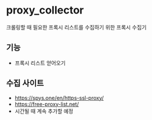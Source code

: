 # proxy_collector
크롤링할 때 필요한 프록시 리스트를 수집하기 위한 프록시 수집기


## 기능
- 프록시 리스트 얻어오기

## 수집 사이트
- https://spys.one/en/https-ssl-proxy/
- https://free-proxy-list.net/
- 시간될 때 계속 추가할 예정
